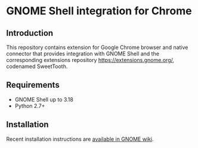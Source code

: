 GNOME Shell integration for Chrome
============================================

Introduction
------------

This repository contains extension for Google Chrome browser and native
connector that provides integration with GNOME Shell and the corresponding
extensions repository https://extensions.gnome.org/, codenamed SweetTooth.

Requirements
------------
 * GNOME Shell up to 3.18
 * Python 2.7+

Installation
------------

Recent installation instructions are [available in GNOME wiki](https://wiki.gnome.org/Projects/GnomeShellIntegrationForChrome/Installation).
